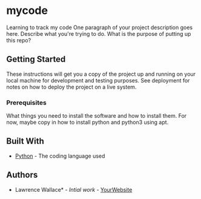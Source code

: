 # mycode
Learning to track my code
One paragraph of your project description goes here. Describe what you're trying to do. What is the purpose of putting up this repo?
## Getting Started
These instructions will get you a copy of the project up and running on your local machine for development and testing purposes. See deployment for notes on how to deploy the project on a live system. 
### Prerequisites
What things you need to install the software and how to install them. For now, maybe copy in how to install python and python3 using apt. 
## Built With 
* [Python](https://www.python.org/) - The coding language used
## Authors
* Lawrence Wallace* - *Intial work* - [YourWebsite](https://example.com/)
